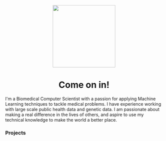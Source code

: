 <div id="header" align="center">
  <img src="https://media.giphy.com/media/YYQ6sw8jt2HRxX4uVi/giphy.gif" width="200"/>
</div>

<h1 align="center">
  Come on in!
</h1>

I'm a Biomedical Computer Scientist with a passion for applying Machine Learning techniques to tackle medical problems. I have experience working with large scale public health data and genetic data. I am passionate about making a real difference in the lives of others, and aspire to use my technical knowledge to make the world a better place.

### Projects
